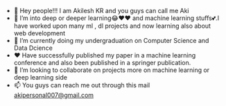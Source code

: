 - 👋 Hey people!!! I am Akilesh KR and you guys can call me Aki
- 👀 I’m into deep or deeper learning😂❤❤ and machine learning stuffs💕.I have worked upon many ml , dl projects and now learning also about web development
- 🌱 I’m currently doing my undergraduation on Computer Science and Data Dcience
- ❤️ Have successfully published my paper in a machine learning conference and also been published in a springer publication.
- 💞️ I’m looking to collaborate on projects more on machine learning or deep learning side 
- 📫 You guys can reach me out through this mail akipersonal007@gmail.com

<!---
Aki-07/Aki-07 is a ✨ special ✨ repository because its `README.md` (this file) appears on your GitHub profile.
You can click the Preview link to take a look at your changes.
--->
